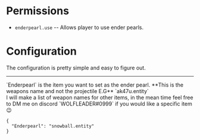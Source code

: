 ﻿# Permissions

* `enderpearl.use` -- Allows player to use ender pearls.

# Configuration

The configuration is pretty simple and easy to figure out. 
<hr>
`Enderpearl` is the item you want to set as the ender pearl.
**This is the weapons name and not the projectile E.G** `ak47u.entity`
<br>
I will make a list of weapon names for other items, in the mean time feel free to DM me on discord `WOLFLEADER#0999` if you would like a specific item 😉


```
{
  "Enderpearl": "snowball.entity"
}
```